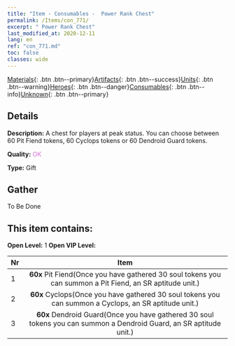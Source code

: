 ```yaml
---
title: "Item - Consumables -  Power Rank Chest"
permalink: /Items/con_771/
excerpt: " Power Rank Chest"
last_modified_at: 2020-12-11
lang: en
ref: "con_771.md"
toc: false
classes: wide
---
```

 [Materials](/Items/){: .btn .btn--primary}[Artifacts](/Items/Artifacts/){: .btn .btn--success}[Units](/Items/Units/){: .btn .btn--warning}[Heroes](/Items/Heroes/){: .btn .btn--danger}[Consumables](/Items/Consumables/){: .btn .btn--info}[Unknown](/Items/Unknown/){: .btn .btn--primary}

## Details
 **Description:** A chest for players at peak status. You can choose between 60 Pit Fiend tokens, 60 Cyclops tokens or 60 Dendroid Guard tokens.

 **Quality:** <span style="color: #DA70D6">OK</span>

 **Type:** Gift

## Gather

  To Be Done

## This item contains:

 **Open Level:** 1
 **Open VIP Level:** 

  | Nr |      Item    |
  |:---|:------------:|
  | 1 |  **60x** Pit Fiend(Once you have gathered 30 soul tokens you can summon a Pit Fiend, an SR aptitude unit.) | 
  | 2 |  **60x** Cyclops(Once you have gathered 30 soul tokens you can summon a Cyclops, an SR aptitude unit.) | 
  | 3 |  **60x** Dendroid Guard(Once you have gathered 30 soul tokens you can summon a Dendroid Guard, an SR aptitude unit.) | 
